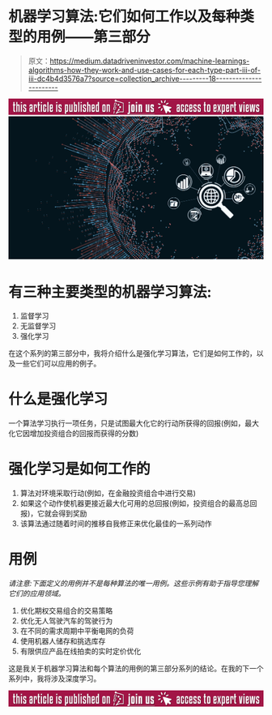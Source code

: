 # 机器学习算法:它们如何工作以及每种类型的用例——第三部分

> 原文：<https://medium.datadriveninvestor.com/machine-learnings-algorithms-how-they-work-and-use-cases-for-each-type-part-iii-of-iii-dc4b4d3576a7?source=collection_archive---------18----------------------->

[![](img/d87e53e3cf0324ba6e6acbbfc15b99ed.png)](http://www.track.datadriveninvestor.com/ExpertViewTeali1)![](img/e37de9358bc80bcff36805e319a6946b.png)

# 有三种主要类型的机器学习算法:

1.  监督学习
2.  无监督学习
3.  强化学习

在这个系列的第三部分中，我将介绍什么是强化学习算法，它们是如何工作的，以及一些它们可以应用的例子。

# 什么是强化学习

一个算法学习执行一项任务，只是试图最大化它的行动所获得的回报(例如，最大化它因增加投资组合的回报而获得的分数)

# 强化学习是如何工作的

1.  算法对环境采取行动(例如，在金融投资组合中进行交易)
2.  如果这个动作使机器更接近最大化可用的总回报(例如，投资组合的最高总回报)，它就会得到奖励
3.  该算法通过随着时间的推移自我修正来优化最佳的一系列动作

# **用例**

*请注意:下面定义的用例并不是每种算法的唯一用例。这些示例有助于指导您理解它们的应用领域。*

1.  优化期权交易组合的交易策略
2.  优化无人驾驶汽车的驾驶行为
3.  在不同的需求周期中平衡电网的负荷
4.  使用机器人储存和挑选库存
5.  有限供应产品在线拍卖的实时定价优化

这是我关于机器学习算法和每个算法的用例的第三部分系列的结论。在我的下一个系列中，我将涉及深度学习。

[![](img/6896b1eeb11ef6fbf5f60e75a75a546f.png)](http://www.track.datadriveninvestor.com/ExpertViewI1B)